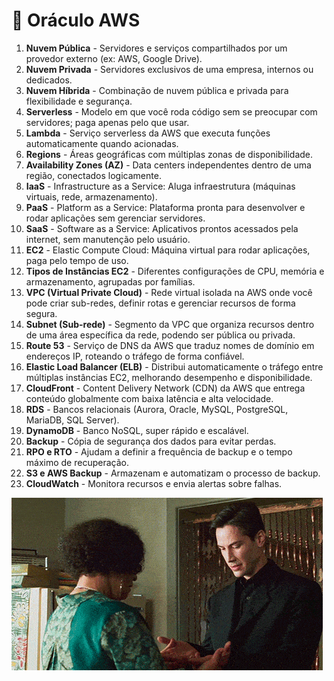# 📘 Oráculo AWS

1. **Nuvem Pública** - Servidores e serviços compartilhados por um provedor externo (ex: AWS, Google Drive).  
2. **Nuvem Privada** - Servidores exclusivos de uma empresa, internos ou dedicados.  
3. **Nuvem Híbrida** - Combinação de nuvem pública e privada para flexibilidade e segurança.  
4. **Serverless** - Modelo em que você roda código sem se preocupar com servidores; paga apenas pelo que usar.  
5. **Lambda** - Serviço serverless da AWS que executa funções automaticamente quando acionadas.  
6. **Regions** - Áreas geográficas com múltiplas zonas de disponibilidade.  
7. **Availability Zones (AZ)** - Data centers independentes dentro de uma região, conectados logicamente.  
8. **IaaS** - Infrastructure as a Service: Aluga infraestrutura (máquinas virtuais, rede, armazenamento).  
9. **PaaS** - Platform as a Service: Plataforma pronta para desenvolver e rodar aplicações sem gerenciar servidores.  
10. **SaaS** - Software as a Service: Aplicativos prontos acessados pela internet, sem manutenção pelo usuário.  
11. **EC2** - Elastic Compute Cloud: Máquina virtual para rodar aplicações, paga pelo tempo de uso.  
12. **Tipos de Instâncias EC2** - Diferentes configurações de CPU, memória e armazenamento, agrupadas por famílias.  
13. **VPC (Virtual Private Cloud)** - Rede virtual isolada na AWS onde você pode criar sub-redes, definir rotas e gerenciar recursos de forma segura.  
14. **Subnet (Sub-rede)** - Segmento da VPC que organiza recursos dentro de uma área específica da rede, podendo ser pública ou privada.  
15. **Route 53** - Serviço de DNS da AWS que traduz nomes de domínio em endereços IP, roteando o tráfego de forma confiável.  
16. **Elastic Load Balancer (ELB)** - Distribui automaticamente o tráfego entre múltiplas instâncias EC2, melhorando desempenho e disponibilidade.  
17. **CloudFront** - Content Delivery Network (CDN) da AWS que entrega conteúdo globalmente com baixa latência e alta velocidade.  
18. **RDS** - Bancos relacionais (Aurora, Oracle, MySQL, PostgreSQL, MariaDB, SQL Server).  
19. **DynamoDB** - Banco NoSQL, super rápido e escalável.  
20. **Backup** - Cópia de segurança dos dados para evitar perdas.  
21. **RPO e RTO** - Ajudam a definir a frequência de backup e o tempo máximo de recuperação.  
22. **S3 e AWS Backup** - Armazenam e automatizam o processo de backup.  
23. **CloudWatch** - Monitora recursos e envia alertas sobre falhas.


![Oracle - Hmm... interessante](../assets/tenor.gif)